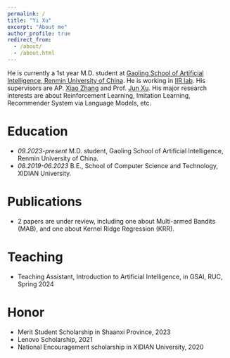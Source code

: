 ```yaml
---
permalink: /
title: "Yi Xu"
excerpt: "About me"
author_profile: true
redirect_from: 
  - /about/
  - /about.html
---
```


He is currently a 1st year M.D. student at [Gaoling School of Artificial Intelligence, Renmin University of China](http://ai.ruc.edu.cn/english/index.htm). He is working in [IIR lab](https://ruc-iir-lab.github.io/). His supervisors are AP. [Xiao Zhang](https://scholar.google.com/citations?user=5FZ6wbAAAAAJ&hl=zh-CN&oi=ao) and Prof. [Jun Xu](https://scholar.google.com/citations?user=su14mcEAAAAJ). His major research interests are about Reinforcement Learning, Imitation Learning, Recommender System via Language Models, etc. 

Education
======
* *09.2023-present* M.D. student, Gaoling School of Artificial Intelligence, Renmin University of China.
* *08.2019-06.2023* B.E., School of Computer Science and Technology, XIDIAN University.

Publications
======  
* 2 papers are under review, including one about Multi-armed Bandits (MAB), and one about Kernel Ridge Regression (KRR).

Teaching
======
* Teaching Assistant, Introduction to Artificial Intelligence, in GSAI, RUC, Spring 2024

Honor
======
* Merit Student Scholarship in Shaanxi Province, 2023
* Lenovo Scholarship, 2021
* National Encouragement scholarship in XIDIAN University, 2020
